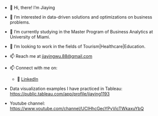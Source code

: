 - 👋 Hi, there! I’m Jiaying
- 👀 I’m interested in data-driven solutions and optimizations on business problems.
- 🌱 I’m currently studying in the Master Program of Business Analytics at University of Miami.
- 💞️ I’m looking to work in the fields of Tourism|Healthcare|Education.
- 📫 Reach me at jiayingwu.88@gmail.com
- 📫 Connect with me on:
  - :office: [LinkedIn](https://www.linkedin.com/in/jiayingwu88/)

- Data visualization examples I have practiced in Tableau: https://public.tableau.com/app/profile/jiaying1193
- Youtube channel: https://www.youtube.com/channel/UCIHhcGecYPyVicTWkaxuYbQ

<!---
JiayingJW/JiayingJW is a ✨ special ✨ repository because its `README.md` (this file) appears on your GitHub profile.
You can click the Preview link to take a look at your changes.
--->
